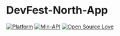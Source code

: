 # DevFest-North-App

[![Platform](https://img.shields.io/badge/platform-android-green.svg)](http://developer.android.com/index.html)
[![Min-API](https://img.shields.io/badge/MIN-API-16%2B-brightgreen.svg?style=flat)](https://android-arsenal.com/api?level=16)
[![Open Source Love](https://badges.frapsoft.com/os/v1/open-source.svg?v=103)](https://github.com/ellerbrock/open-source-badges/)
